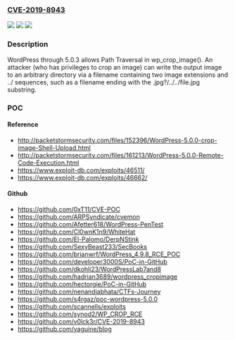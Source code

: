 ### [CVE-2019-8943](https://cve.mitre.org/cgi-bin/cvename.cgi?name=CVE-2019-8943)
![](https://img.shields.io/static/v1?label=Product&message=n%2Fa&color=blue)
![](https://img.shields.io/static/v1?label=Version&message=n%2Fa&color=blue)
![](https://img.shields.io/static/v1?label=Vulnerability&message=n%2Fa&color=brighgreen)

### Description

WordPress through 5.0.3 allows Path Traversal in wp_crop_image(). An attacker (who has privileges to crop an image) can write the output image to an arbitrary directory via a filename containing two image extensions and ../ sequences, such as a filename ending with the .jpg?/../../file.jpg substring.

### POC

#### Reference
- http://packetstormsecurity.com/files/152396/WordPress-5.0.0-crop-image-Shell-Upload.html
- http://packetstormsecurity.com/files/161213/WordPress-5.0.0-Remote-Code-Execution.html
- https://www.exploit-db.com/exploits/46511/
- https://www.exploit-db.com/exploits/46662/

#### Github
- https://github.com/0xT11/CVE-POC
- https://github.com/ARPSyndicate/cvemon
- https://github.com/Afetter618/WordPress-PenTest
- https://github.com/Cl0wnK1n9/WhiteHat
- https://github.com/El-Palomo/DerpNStink
- https://github.com/SexyBeast233/SecBooks
- https://github.com/brianwrf/WordPress_4.9.8_RCE_POC
- https://github.com/developer3000S/PoC-in-GitHub
- https://github.com/dkohli23/WordPressLab7and8
- https://github.com/hadrian3689/wordpress_cropimage
- https://github.com/hectorgie/PoC-in-GitHub
- https://github.com/nenandjabhata/CTFs-Journey
- https://github.com/s4rgaz/poc-wordpress-5.0.0
- https://github.com/scannells/exploits
- https://github.com/synod2/WP_CROP_RCE
- https://github.com/v0lck3r/CVE-2019-8943
- https://github.com/yaguine/blog

